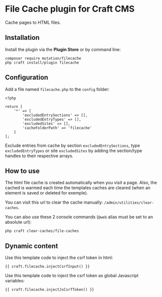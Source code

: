 # File Cache plugin for Craft CMS

Cache pages to HTML files.

## Installation

Install the plugin via the **Plugin Store** or by command line:
```
composer require mutation/filecache
php craft install/plugin filecache
```

## Configuration

Add a file named `filecache.php` to the `config` folder:

```
<?php

return [
	'*' => [
		'excludedEntrySections' => [],
		'excludedEntryTypes' => [],
		'excludedSites' => [],
		'cacheFolderPath' => 'filecache'
	]
];

```

Exclude entries from cache by section `excludedEntrySections`, type `excludedEntryTypes` or site `excludedSites` by adding the section/type handles to their respective arrays.

## How to use

The html file cache is created automatically when you visit a page. Also, the cached is warmed each time the templates caches are cleared (when an element is saved or deleted for exemple).

You can visit this url to clear the cache manually: `/admin/utilities/clear-caches`.

You can also use these 2 console commands (`@web` alias must be set to an absolute url):
```
php craft clear-caches/file-caches
```

## Dynamic content

Use this template code to inject the csrf token in html:

```
{{ craft.filecache.injectCsrfInput() }}
```

Use this template code to inject the csrf token as global Javascript variables:

```
{{ craft.filecache.injectJsCsrfToken() }}
```

